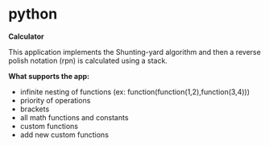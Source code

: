 python
======
<b>Calculator</b><br>
<p>This application implements the Shunting-yard algorithm and then a reverse polish notation (rpn) is calculated using a stack.</p>
<b>What supports the app:</b>
<ul>
<li>infinite nesting of functions (ex: function(function(1,2),function(3,4)))</li>
<li>priority of operations</li>
<li>brackets</li>
<li>all math functions and constants</li>
<li>custom functions</li>
<li>add new custom functions</li>
</ul>
